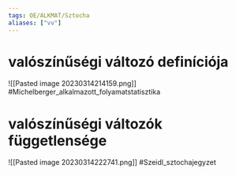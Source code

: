 ```yaml
---
tags: OE/ALKMAT/Sztocha 
aliases: ["vv"]
---
```


# valószínűségi változó definíciója
![[Pasted image 20230314214159.png]]
#Michelberger_alkalmazott_folyamatstatisztika 

# valószínűségi változók függetlensége
![[Pasted image 20230314222741.png]]
#Szeidl_sztochajegyzet 
